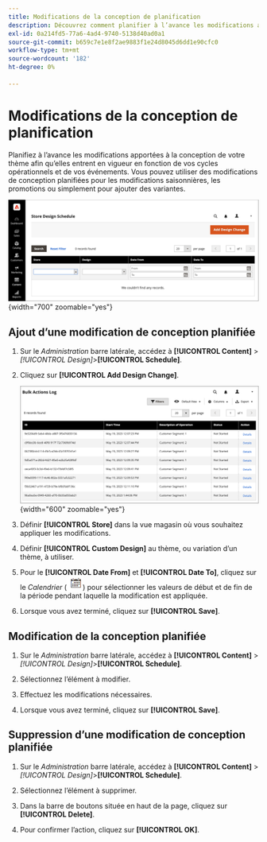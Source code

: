 ```yaml
---
title: Modifications de la conception de planification
description: Découvrez comment planifier à l’avance les modifications apportées à la conception de votre thème
exl-id: 0a214fd5-77a6-4ad4-9740-5138d40ad0a1
source-git-commit: b659c7e1e8f2ae9883f1e24d8045d6dd1e90cfc0
workflow-type: tm+mt
source-wordcount: '182'
ht-degree: 0%

---
```


# Modifications de la conception de planification

Planifiez à l’avance les modifications apportées à la conception de votre thème afin qu’elles entrent en vigueur en fonction de vos cycles opérationnels et de vos événements. Vous pouvez utiliser des modifications de conception planifiées pour les modifications saisonnières, les promotions ou simplement pour ajouter des variantes.

![Modifications de conception planifiées](./assets/design-schedule.png){width="700" zoomable="yes"}

## Ajout d’une modification de conception planifiée

1. Sur le _Administration_ barre latérale, accédez à **[!UICONTROL Content]** > _[!UICONTROL Design]_>**[!UICONTROL Schedule]**.

1. Cliquez sur **[!UICONTROL Add Design Change]**.

   ![Paramètres de modification de la conception de magasin](./assets/design-schedule-change-new.png){width="600" zoomable="yes"}

1. Définir **[!UICONTROL Store]** dans la vue magasin où vous souhaitez appliquer les modifications.

1. Définir **[!UICONTROL Custom Design]** au thème, ou variation d’un thème, à utiliser.

1. Pour le **[!UICONTROL Date From]** et **[!UICONTROL Date To]**, cliquez sur le _Calendrier_ (![Icône Calendrier](../assets/icon-calendar.png)) pour sélectionner les valeurs de début et de fin de la période pendant laquelle la modification est appliquée.

1. Lorsque vous avez terminé, cliquez sur **[!UICONTROL Save]**.

## Modification de la conception planifiée

1. Sur le _Administration_ barre latérale, accédez à **[!UICONTROL Content]** > _[!UICONTROL Design]_>**[!UICONTROL Schedule]**.

1. Sélectionnez l’élément à modifier.

1. Effectuez les modifications nécessaires.

1. Lorsque vous avez terminé, cliquez sur **[!UICONTROL Save]**.

## Suppression d’une modification de conception planifiée

1. Sur le _Administration_ barre latérale, accédez à **[!UICONTROL Content]** > _[!UICONTROL Design]_>**[!UICONTROL Schedule]**.

1. Sélectionnez l’élément à supprimer.

1. Dans la barre de boutons située en haut de la page, cliquez sur **[!UICONTROL Delete]**.

1. Pour confirmer l’action, cliquez sur **[!UICONTROL OK]**.
